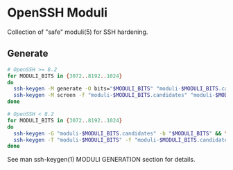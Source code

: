 [//]: # ( vim: set ft=markdown : )
# OpenSSH Moduli

Collection of "safe" moduli(5) for SSH hardening.

## Generate
```bash
# OpenSSH >= 8.2
for MODULI_BITS in {3072..8192..1024}
do
  ssh-keygen -M generate -O bits="$MODULI_BITS" "moduli-$MODULI_BITS.candidates" && \
  ssh-keygen -M screen -f "moduli-$MODULI_BITS.candidates" "moduli-$MODULI_BITS"
done
```

```bash
# OpenSSH < 8.2
for MODULI_BITS in {3072..8192..1024}
do
  ssh-keygen -G "moduli-$MODULI_BITS.candidates" -b "$MODULI_BITS" && \
  ssh-keygen -T "moduli-$MODULI_BITS" -f "moduli-$MODULI_BITS.candidates"
done
```

See man ssh-keygen(1) MODULI GENERATION section for details.

